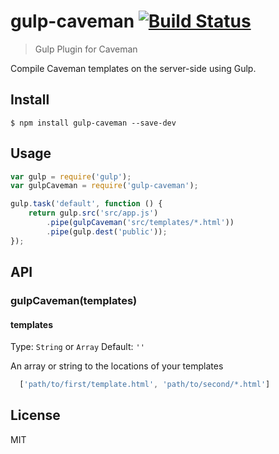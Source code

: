 # gulp-caveman [![Build Status](https://travis-ci.org/webfella/gulp-caveman.svg?branch=master)](https://travis-ci.org/webfella/gulp-caveman)

> Gulp Plugin for Caveman

Compile Caveman templates on the server-side using Gulp.

## Install

```
$ npm install gulp-caveman --save-dev
```

## Usage

```js
var gulp = require('gulp');
var gulpCaveman = require('gulp-caveman');

gulp.task('default', function () {
    return gulp.src('src/app.js')
        .pipe(gulpCaveman('src/templates/*.html'))
        .pipe(gulp.dest('public'));
});
```

## API

### gulpCaveman(templates)

#### templates
Type: `String` or `Array`
Default: `''`

An array or string to the locations of your templates

```js
  ['path/to/first/template.html', 'path/to/second/*.html']
```

## License

MIT
